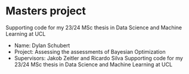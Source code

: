 # Masters project
Supporting code for my 23/24 MSc thesis in Data Science and Machine Learning at UCL
- Name: Dylan Schubert
- Project: Assessing the assessments of Bayesian Optimization
- Supervisors: Jakob Zeitler and Ricardo Silva
Supporting code for my 23/24 MSc thesis in Data Science and Machine Learning at UCL

